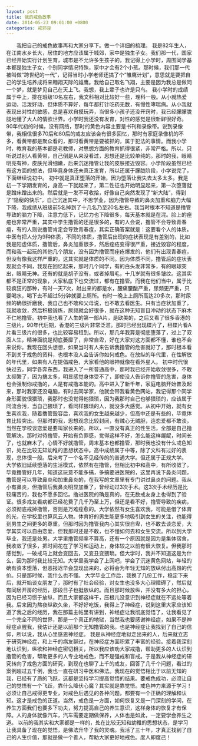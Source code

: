 ```yaml
---
layout: post
title: 我的戒色故事
date: 2014-05-23 09:01:00 +0800
categories: 戒邪淫
---
```


　　我把自己的戒色故事再和大家分享下。做一个详细的梳理。 我是82年生人，在江南水乡长大，居住的地方应该属于城郊，家中是独生子女。我们那一代，国家已经开始实行计划生育，城市是不允许多生孩子的，我记得上小学时，周围同学基本都是独生子女，个别同学情况特殊，家中才会有2个小孩。那时候，我们那一代被叫做“跨世纪的一代”，记得当时小学老师还搞了个“雏鹰计划”，意思就是要把自己的学生培养成将来翱翔天际的雄鹰。我给自己取名飞翔，主要是因为我总是做同一个梦，就是梦见自己在天上飞。我想，我上辈子也许是只鸟。 我小学时的成绩属于中上，排在班级10名左右，我文科相对比较好一些，理科一般。从小就热爱运动，活泼好动，但体质不算好，每年都打针吃药无数，有慢性哮喘病。从小我就表现出对性的敏感，总是喜欢自摸玩弄，当很多小孩子还没开窍时，我已经朦朦胧胧地懂了大人的情欲世界。小学时我还没有发育，对性的感觉是很新鲜很好奇。90年代初的时候，没有网络，那时的黄色内容主要是书刊和录像带。说到录像带，我相信很多70后和80后的戒友应该会有很多回忆，那时有家庭录像机的不多，看黄带都是聚众看的，那时看黄带是要被抓的，属于犯法的事情。而我小学时，教育我的基本都是老教师，对思想方面的教育抓得很紧，非常严格。所以，只听说过别人看黄带，自己倒是从来没看过，思想还是比较单纯的。那时的我，眼睛明亮有神，皮肤光滑细嫩，后来沉迷撸管让我的皮肤接近毁容。小学阶段虽然已经有这方面的想法，但毕竟身体还未真正发育，所以还属于朦胧阶段，小学说完了，下面继续说初中。 初中就是真正堕落的开始，因为堕落让我失去太多太多。我是初一下学期发育的，身高一下就起来了，第二性征也开始明显起来，第一次堕落就是蹭床蹭出来的。然后就是一发不可收拾，好像自己突然发现了“新大陆”，得到了“隐秘的快乐”，自己沉迷其中，不思学业，因为撸管导致的鼻炎加重和脑力大幅下降，我成绩从班级前5名掉到了十几名乃至20名左右。我当时根本不知道是撸管导致的脑力下降，注意力低下，记忆力也下降很多，每天基本就是在混。脸上的痤疮也非常严重，其实中学生撸管的还是很多的，有的人会说，撸管不会导致青春痘，有的人则说撸管肯定会导致青春痘，其实正确答案就是：这要看个人的体质。中医有把人分为9种体质，不同的体质，撸管后出现的症状表现是有差别的，比如我是阳虚体质，撸管后，鼻炎加重很多，然后痤疮变得很严重，接近毁容的程度，而和我一起玩的其他几个朋友，没有因为撸管而痤疮爆发的，他们有出现青春痘，但没有像我这样严重的，这其实就是体质的不同。因为体质不同，撸管后的症状表现就会不同，我现在回忆起来，那时几个同学，有的白头发非常多，有的眼球突出，眼睛无神。还有的就是胡子没有，或者掉眉毛，十几岁就有很多皱纹。这其实都不是正常的现象，大家私底下也交流过，都有在撸管。而我在他们当中，属于比较疯狂的那种，有时一天7次，射出来的都是水，腰痛腰酸严重，尿频更严重，只要喝水，喝下去不超过5分钟就要上厕所。有时一晚上上厕所高达20多次，那时尿频的确很折磨我，我自己也不敢和父母说，也不敢去看医生。只有当症状加重了，我就收敛，然后积极锻炼，尿频就会好很多，就在这种无知盲目冲动的状态下麻木不仁地撸管。初中我也看了人生的第一部A片，是欧美的，之后又看了很多香港的三级片，90年代后期，香港的三级片非常泛滥。那时已经出现碟片了，租碟片看A片看三级片的很多，也比较容易租到。所以，那几年我算是彻底堕落了，过上了双面人生，精神面貌是彻底萎靡了，非常自卑，好在大家对这方面都不懂，谁也不会来说你。我现在回头想想，如果当时有人来告诉我撸管的危害就好了，那时根本看不到关于戒色的资料，也根本没人会告诉你如何戒色。在放纵的年代里，在性解放的年代里，如果有人在提倡戒色，大家看他的眼神就像在看外星人。 初中时代很快过去，同学各奔东西，我进入了一所普通高中，那时我已经开始收敛很多，不敢太频繁了，因为搞太多，明显感觉身体受不了，即使没人告诉你撸管的危害，身体也会强制你戒撸的，人是有戒撸本能的。高中进入了新千年，家庭电脑开始普及起来，那时我家还没电脑，有时去同学家，他就会带我看黄色网站，我记得那个同学身形面貌很猥琐，我那时也没觉得他猥琐，因为我那时自己也够猥琐的，应该属于同流合污，当自己猥琐了，看同样猥琐的人，就没多大感觉。从初中开始，就有女生喜欢我，随着撸管毁容后，喜欢我的女生越来越少，但高中还是有些的，毕竟体育比较突出。但那时的我，思想观念比较封闭，有贼心无贼胆，连恋爱都不敢谈，当然在学校谈恋爱是要叫家长来的。所以，一直没有真正的性生活，全部是自己撸管解决。那时对待撸管，开始有负罪感，觉得这样不好，怎么能这样龌龊，时间长了，也就麻木了。心情不好就撸管，周末基本也都撸管，那时我也没有什么戒色知识，处在比较无知幼稚的思想状态中。高中成绩属于中等，除了文科有过好的表现，总体很一般。后来考了一个名不见经传的的普通大学。但还属于正规大学。 大学依旧延续堕落的生活模式，依然有在撸管，但相比初中和高中，有所收敛了，毕竟撸管好几年，知道这玩意不能多搞，多搞要进医院的，这里再说下鼻炎问题，撸管是可以导致鼻炎和加重鼻炎的，在我写的文章里有专门讲过鼻炎的问题。我从小有鼻炎，但撸管后我鼻炎明显加重了，曾经动过3次手术。这3次手术经历是比较痛苦的，我也不愿多回忆。撸进医院的确是真的，在无数戒友身上也得到了验证。很多戒友看病都已经花费了几千乃至上万，但还是看不好，撸管导致的疾病，必须彻底戒掉撸管，否则是万难痊愈的。大学依然有女生喜欢我，可能是借了体育的光，在学校里也算风云人物。体育好的男生能更多地吸引到女生的关注，也能得到男生之间更多的尊重。但那时因为撸管我内心其实很自卑，也不敢去谈恋爱，大学其实可以自由恋爱，但我那时还是不敢，也不懂如何去和女生交流。所以到大学毕业，我还是处男。大学里撸管频率不算高，还有一个原因就是因为是集体宿舍，我收敛了很多，把时间花在了学习和运动上，身体较之以前有很大恢复。但我那时感觉到，一破戒马上就会变回去，又变丑变猥琐。但大学时，我并不知道这是为什么，因为那时我比较无知。大学里我学会了上网吧，学会了沉迷黄色网站，年轻的确有资本堕落，但恶报迟早会显现出来的，必将会为年轻无知的放纵付出高昂的代价。只是那时候，我什么也不懂。 大学毕业工作后，我换了几份工作，稳定下来后，就开始谈女朋友了，那时有了社会经验，对女生也没多大心理障碍了，然后就有同居开房的经历，那段日子也挺放纵的。而且那时候放纵，并没有多大的担心，因为已经习惯于放纵，而且大家都这样干，压根儿没意识到神经症就在不远处等着我。后来因为熬夜纵欲久坐，不好好吃饭，我得上了神经症，说到这里大家应该知道了我之后的经历，我在那篇主帖里有讲到，神经症让我彻底觉悟了，让我看见了一个完全不同的世界，那是一个真正的地狱，当然我也要感谢神经症，如果不是神经症点醒我，我估计还是以前那个无知撸管的我。也是神经症让我找到了自己的信仰，所以说，我从心里感恩神经症。 我是从神经症地狱走出来的人，后来就立志于研究神经症，和上千的病友聊过，在神经症方面积累了丰富的经验。接着我深刻地认识到，纵欲和神经症密切相关，所以我应该劝大家戒撸，帮助更多的人认识到撸管的危害，帮助更多的人专业地戒色，而不是强戒和盲戒。于是我从神经症的研究转向了戒色方面的研究，到现在也聊了上千的戒友，回答了几千个问题，看过的案例超过五千例，我也一直在研习中医和佛法。我现在的觉悟相比于以前无知的我，已经有了质的飞跃，这都是坚持学习提高觉悟的结果。要戒色成功，必须让自己的觉悟有一个飞跃，靠什么降伏心魔？其实就是靠觉悟。戒色神力来源于学习！必须让自己戒得更专业，对戒色后遇见的各种问题，都要有一个正确的理解和认知。这才是戒色的正道。当然，戒色是一方面，如何恢复又是一门深刻的学问，在养生方面我们也要多下功夫，努力提高自己的养生意识，这样身体的恢复才有保障。人的身体就像汽车，汽车需要定期做保养，人体也是如此，一定要学会养生之道。 以前的我其实和大家都是一样的，处在比较无知和幼稚的思想状态，是学习让我具备了现在的觉悟，是佛法升华了我的灵魂。我活了三十年，才真正找到了自己的人生价值，那就是做一个善人，帮助大家更好地戒色。度人即度己！